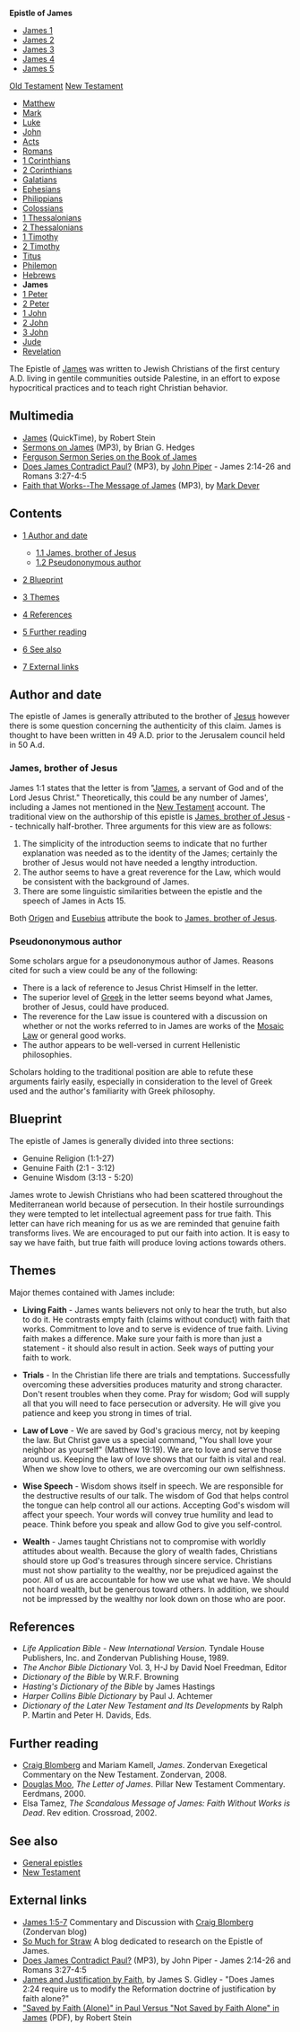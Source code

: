**Epistle of James**
-   [James 1](James_1 "James 1")
-   [James 2](James_2 "James 2")
-   [James 3](James_3 "James 3")
-   [James 4](James_4 "James 4")
-   [James 5](James_5 "James 5")

[Old Testament](Old_Testament "Old Testament")
[New Testament](New_Testament "New Testament")
-   [Matthew](Gospel_of_Matthew "Gospel of Matthew")
-   [Mark](Gospel_of_Mark "Gospel of Mark")
-   [Luke](Gospel_of_Luke "Gospel of Luke")
-   [John](Gospel_of_John "Gospel of John")
-   [Acts](Acts_of_the_Apostles "Acts of the Apostles")
-   [Romans](Epistle_to_the_Romans "Epistle to the Romans")
-   [1 Corinthians](First_Epistle_to_the_Corinthians "First Epistle to the Corinthians")
-   [2 Corinthians](Second_Epistle_to_the_Corinthians "Second Epistle to the Corinthians")
-   [Galatians](Epistle_to_the_Galatians "Epistle to the Galatians")
-   [Ephesians](Epistle_to_the_Ephesians "Epistle to the Ephesians")
-   [Philippians](Epistle_to_the_Philippians "Epistle to the Philippians")
-   [Colossians](Epistle_to_the_Colossians "Epistle to the Colossians")
-   [1 Thessalonians](First_Epistle_to_the_Thessalonians "First Epistle to the Thessalonians")
-   [2 Thessalonians](Second_Epistle_to_the_Thessalonians "Second Epistle to the Thessalonians")
-   [1 Timothy](First_Epistle_to_Timothy "First Epistle to Timothy")
-   [2 Timothy](Second_Epistle_to_Timothy "Second Epistle to Timothy")
-   [Titus](Epistle_to_Titus "Epistle to Titus")
-   [Philemon](Epistle_to_Philemon "Epistle to Philemon")
-   [Hebrews](Epistle_to_the_Hebrews "Epistle to the Hebrews")
-   **James**
-   [1 Peter](First_Epistle_of_Peter "First Epistle of Peter")
-   [2 Peter](Second_Epistle_of_Peter "Second Epistle of Peter")
-   [1 John](First_Epistle_of_John "First Epistle of John")
-   [2 John](Second_Epistle_of_John "Second Epistle of John")
-   [3 John](Third_Epistle_of_John "Third Epistle of John")
-   [Jude](Epistle_of_Jude "Epistle of Jude")
-   [Revelation](Book_of_Revelation "Book of Revelation")

The Epistle of
[James](James,_brother_of_Jesus "James, brother of Jesus") was
written to Jewish Christians of the first century A.D. living in
gentile communities outside Palestine, in an effort to expose
hypocritical practices and to teach right Christian behavior.

## Multimedia

-   [James](http://biblicaltraining.org/audio/NT502/nt2_stein_46.mov)
    (QuickTime), by Robert Stein
-   [Sermons on James](http://www.fulkersonpark.com/audio/by/series/get_real_the_letter_of_james)
    (MP3), by Brian G. Hedges
-   [Ferguson Sermon Series on the Book of James](http://theologica.blogspot.com/2008/06/ferguson-sermon-series-on-book-of-james.html)
-   [Does James Contradict Paul?](http://www.desiringgod.org/download.php?file=http://media.desiringgod.org/audio/1999/19990808.mp3)
    (MP3), by [John Piper](John_Piper "John Piper") - James 2:14-26 and
    Romans 3:27-4:5
-   [Faith that Works--The Message of James](http://dl.salemweb.net/?mg=FC4C45C0-80D8-46E7-8925-49CC8237523D)
    (MP3), by [Mark Dever](Mark_Dever "Mark Dever")

## Contents

-   [1 Author and date](#Author_and_date)
    -   [1.1 James, brother of Jesus](#James.2C_brother_of_Jesus)
    -   [1.2 Pseudononymous author](#Pseudononymous_author)

-   [2 Blueprint](#Blueprint)
-   [3 Themes](#Themes)
-   [4 References](#References)
-   [5 Further reading](#Further_reading)
-   [6 See also](#See_also)
-   [7 External links](#External_links)

## Author and date

The epistle of James is generally attributed to the brother of
[Jesus](Jesus "Jesus") however there is some question concerning
the authenticity of this claim. James is thought to have been
written in 49 A.D. prior to the Jerusalem council held in 50 A.d.

### James, brother of Jesus

James 1:1 states that the letter is from "[James](James "James"), a
servant of God and of the Lord Jesus Christ." Theoretically, this
could be any number of James', including a James not mentioned in
the [New Testament](New_Testament "New Testament") account. The
traditional view on the authorship of this epistle is
[James, brother of Jesus](James,_brother_of_Jesus "James, brother of Jesus")
-- technically half-brother. Three arguments for this view are as
follows:

1.  The simplicity of the introduction seems to indicate that no
    further explanation was needed as to the identity of the James;
    certainly the brother of Jesus would not have needed a lengthy
    introduction.
2.  The author seems to have a great reverence for the Law, which
    would be consistent with the background of James.
3.  There are some linguistic similarities between the epistle and
    the speech of James in Acts 15.

Both [Origen](Origen "Origen") and [Eusebius](Eusebius "Eusebius")
attribute the book to
[James, brother of Jesus](James,_brother_of_Jesus "James, brother of Jesus").

### Pseudononymous author

Some scholars argue for a pseudononymous author of James. Reasons
cited for such a view could be any of the following:

-   There is a lack of reference to Jesus Christ Himself in the
    letter.
-   The superior level of [Greek](Greek "Greek") in the letter
    seems beyond what James, brother of Jesus, could have produced.
-   The reverence for the Law issue is countered with a discussion
    on whether or not the works referred to in James are works of the
    [Mosaic Law](index.php?title=Mosaic_Law&action=edit&redlink=1 "Mosaic Law (page does not exist)")
    or general good works.
-   The author appears to be well-versed in current Hellenistic
    philosophies.

Scholars holding to the traditional position are able to refute
these arguments fairly easily, especially in consideration to the
level of Greek used and the author's familiarity with Greek
philosophy.

## Blueprint

The epistle of James is generally divided into three sections:

-   Genuine Religion (1:1-27)
-   Genuine Faith (2:1 - 3:12)
-   Genuine Wisdom (3:13 - 5:20)

James wrote to Jewish Christians who had been scattered throughout
the Mediterranean world because of persecution. In their hostile
surroundings they were tempted to let intellectual agreement pass
for true faith. This letter can have rich meaning for us as we are
reminded that genuine faith transforms lives. We are encouraged to
put our faith into action. It is easy to say we have faith, but
true faith will produce loving actions towards others.

## Themes

Major themes contained with James include:

-   **Living Faith** - James wants believers not only to hear the
    truth, but also to do it. He contrasts empty faith (claims without
    conduct) with faith that works. Commitment to love and to serve is
    evidence of true faith. Living faith makes a difference. Make sure
    your faith is more than just a statement - it should also result in
    action. Seek ways of putting your faith to work.

-   **Trials** - In the Christian life there are trials and
    temptations. Successfully overcoming these adversities produces
    maturity and strong character. Don't resent troubles when they
    come. Pray for wisdom; God will supply all that you will need to
    face persecution or adversity. He will give you patience and keep
    you strong in times of trial.

-   **Law of Love** - We are saved by God's gracious mercy, not by
    keeping the law. But Christ gave us a special command, "You shall
    love your neighbor as yourself" (Matthew 19:19). We are to love and
    serve those around us. Keeping the law of love shows that our faith
    is vital and real. When we show love to others, we are overcoming
    our own selfishness.

-   **Wise Speech** - Wisdom shows itself in speech. We are
    responsible for the destructive results of our talk. The wisdom of
    God that helps control the tongue can help control all our actions.
    Accepting God's wisdom will affect your speech. Your words will
    convey true humility and lead to peace. Think before you speak and
    allow God to give you self-control.

-   **Wealth** - James taught Christians not to compromise with
    worldly attitudes about wealth. Because the glory of wealth fades,
    Christians should store up God's treasures through sincere service.
    Christians must not show partiality to the wealthy, nor be
    prejudiced against the poor. All of us are accountable for how we
    use what we have. We should not hoard wealth, but be generous
    toward others. In addition, we should not be impressed by the
    wealthy nor look down on those who are poor.

## References

-   *Life Application Bible - New International Version.* Tyndale
    House Publishers, Inc. and Zondervan Publishing House, 1989.
-   *The Anchor Bible Dictionary* Vol. 3, H-J by David Noel
    Freedman, Editor
-   *Dictionary of the Bible* by W.R.F. Browning
-   *Hasting's Dictionary of the Bible* by James Hastings
-   *Harper Collins Bible Dictionary* by Paul J. Achtemer
-   *Dictionary of the Later New Testament and Its Developments* by
    Ralph P. Martin and Peter H. Davids, Eds.

## Further reading

-   [Craig Blomberg](Craig_Blomberg "Craig Blomberg") and Mariam
    Kamell, *James*. Zondervan Exegetical Commentary on the New
    Testament. Zondervan, 2008.
-   [Douglas Moo](Douglas_Moo "Douglas Moo"),
    *The Letter of James*. Pillar New Testament Commentary. Eerdmans,
    2000.
-   Elsa Tamez,
    *The Scandalous Message of James: Faith Without Works is Dead*. Rev
    edition. Crossroad, 2002.

## See also

-   [General epistles](General_epistles "General epistles")
-   [New Testament](New_Testament "New Testament")

## External links

-   [James 1:5-7](http://zondervan.typepad.com/koinonia/2008/10/if-any-of-you-l.html)
    Commentary and Discussion with
    [Craig Blomberg](Craig_Blomberg "Craig Blomberg") (Zondervan blog)
-   [So Much for Straw](http://www.patrickwoods.com/blog) A blog
    dedicated to research on the Epistle of James.
-   [Does James Contradict Paul?](http://www.biblicalpreaching.info/bpaudio/piper/080899.mp3)
    (MP3), by John Piper - James 2:14-26 and Romans 3:27-4:5
-   [James and Justification by Faith](http://www.opc.org/new_horizons/NH05/02a.html),
    by James S. Gidley - "Does James 2:24 require us to modify the
    Reformation doctrine of justification by faith alone?"
-   ["Saved by Faith (Alone)" in Paul Versus "Not Saved by Faith Alone" in James](http://www.sbts.edu/resources/publications/sbjt/2000/2000Fall2.pdf)
    (PDF), by Robert Stein